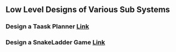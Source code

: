 ## Low Level Designs of Various Sub Systems

### Design a Taask Planner [Link](https://mkumar9009.github.io/BoilerPlates/TaskPlanner)
### Design a SnakeLadder Game [Link](https://mkumar9009.github.io/BoilerPlates/SnakeLadder)




